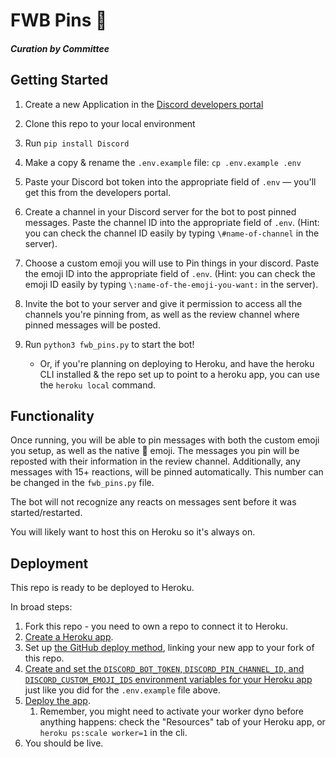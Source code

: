 # FWB Pins 📌
##### Curation by Committee

## Getting Started
1. Create a new Application in the [Discord developers portal](https://discord.com/developers/applications)

2. Clone this repo to your local environment
3. Run ```pip install Discord```
4. Make a copy & rename the `.env.example` file: `cp .env.example .env`
5. Paste your Discord bot token into the appropriate field of `.env` — you'll get this from the developers portal. 
6. Create a channel in your Discord server for the bot to post pinned messages. Paste the channel ID into the appropriate field of `.env`. (Hint: you can check the channel ID easily by typing `\#name-of-channel` in the server).
7. Choose a custom emoji you will use to Pin things in your discord. Paste the emoji ID into the appropriate field of `.env`. (Hint: you can check the emoji ID easily by typing `\:name-of-the-emoji-you-want:` in the server).
8. Invite the bot to your server and give it permission to access all the channels you're pinning from, as well as the review channel where pinned messages will be posted.
9. Run ```python3 fwb_pins.py``` to start the bot!
    - Or, if you're planning on deploying to Heroku, and have the heroku CLI installed & the repo set up to point to a heroku app, you can use the `heroku local` command.


## Functionality
Once running, you will be able to pin messages with both the custom emoji you setup, as well as the native 📌 emoji. The messages you pin will be reposted with their information in the review channel. Additionally, any messages with 15+ reactions, will be pinned automatically. This number can be changed in the ```fwb_pins.py``` file. 

The bot will not recognize any reacts on messages sent before it was started/restarted. 

You will likely want to host this on Heroku so it's always on. 

## Deployment
This repo is ready to be deployed to Heroku.

In broad steps:
1. Fork this repo - you need to own a repo to connect it to Heroku.
2. [Create a Heroku app](https://devcenter.heroku.com/start).
3. Set up [the GitHub deploy method](https://devcenter.heroku.com/articles/github-integration#enabling-github-integration), linking your new app to your fork of this repo.
4. [Create and set the `DISCORD_BOT_TOKEN`, `DISCORD_PIN_CHANNEL_ID`, and `DISCORD_CUSTOM_EMOJI_IDS` environment variables for your Heroku app](https://devcenter.heroku.com/articles/config-vars#managing-config-vars) just like you did for the `.env.example` file above. 
5. [Deploy the app](https://devcenter.heroku.com/articles/github-integration#manual-deploys).
    1. Remember, you might need to activate your worker dyno before anything happens: check the "Resources" tab of your Heroku app, or `heroku ps:scale worker=1` in the cli.
6. You should be live.
